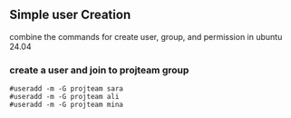 ## Simple user Creation

combine the commands for create user, group, and permission in ubuntu 24.04

### create a user and join to projteam group
```
#useradd -m -G projteam sara
#useradd -m -G projteam ali
#useradd -m -G projteam mina
```
